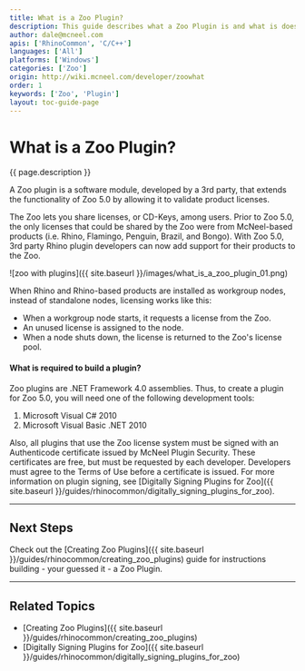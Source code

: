```yaml
---
title: What is a Zoo Plugin?
description: This guide describes what a Zoo Plugin is and what is does.
author: dale@mcneel.com
apis: ['RhinoCommon', 'C/C++']
languages: ['All']
platforms: ['Windows']
categories: ['Zoo']
origin: http://wiki.mcneel.com/developer/zoowhat
order: 1
keywords: ['Zoo', 'Plugin']
layout: toc-guide-page
---
```


# What is a Zoo Plugin?

{{ page.description }}

A Zoo plugin is a software module, developed by a 3rd party, that extends the functionality of Zoo 5.0 by allowing it to validate product licenses.

The Zoo lets you share licenses, or CD-Keys, among users. Prior to Zoo 5.0, the only licenses that could be shared by the Zoo were from McNeel-based products (i.e. Rhino, Flamingo, Penguin, Brazil, and Bongo). With Zoo 5.0, 3rd party Rhino plugin developers can now add support for their products to the Zoo.

![zoo with plugins]({{ site.baseurl }}/images/what_is_a_zoo_plugin_01.png)

When Rhino and Rhino-based products are installed as workgroup nodes, instead of standalone nodes, licensing works like this:

- When a workgroup node starts, it requests a license from the Zoo.
- An unused license is assigned to the node.
- When a node shuts down, the license is returned to the Zoo's license pool.

#### What is required to build a plugin?

Zoo plugins are .NET Framework 4.0 assemblies. Thus, to create a plugin for Zoo 5.0, you will need one of the following development tools:

1. Microsoft Visual C# 2010
1. Microsoft Visual Basic .NET 2010

Also, all plugins that use the Zoo license system must be signed with an Authenticode certificate issued by McNeel Plugin Security. These certificates are free, but must be requested by each developer. Developers must agree to the Terms of Use before a certificate is issued. For more information on plugin signing, see [Digitally Signing Plugins for Zoo]({{ site.baseurl }}/guides/rhinocommon/digitally_signing_plugins_for_zoo).

---

## Next Steps

Check out the [Creating Zoo Plugins]({{ site.baseurl }}/guides/rhinocommon/creating_zoo_plugins) guide for instructions building - your guessed it - a Zoo Plugin.


---

## Related Topics

- [Creating Zoo Plugins]({{ site.baseurl }}/guides/rhinocommon/creating_zoo_plugins)
- [Digitally Signing Plugins for Zoo]({{ site.baseurl }}/guides/rhinocommon/digitally_signing_plugins_for_zoo)
